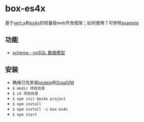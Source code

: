 # box-es4x
基于[vert.x](https://vertx.io)和[es4x](https://reactiverse.io/es4x/)的轻量级web开发框架；如何使用？可参照[example](/example/)

## 功能

* [schema - noSQL 数据模型](/schema.js)

## 安装

* 确保已先安装[nodejs](https://nodejs.org/en/)和[GraalVM](https://www.graalvm.org/)
* `$ mkdir 项目目录`
* `$ cd 项目目录`
* `$ npm init @es4x project`
* `$ npm install`
* `$ npm install -s box-es4x`
* `$ npm start`
